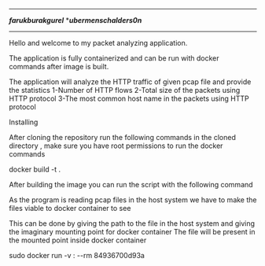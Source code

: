 *************************
*****farukburakgurel***** 
****ubermenschalders0n***               
*************************

Hello and welcome to my packet analyzing application.

The application is fully containerized and can be run with docker commands after image is built.

The application will analyze the HTTP traffic of given pcap file and provide the statistics
1-Number of HTTP flows 
2-Total size of the packets using HTTP protocol
3-The most common host name in the packets using HTTP protocol

Installing 

After cloning the repository run the following commands in the cloned directory , make sure you have root permissions to run the docker commands

docker build -t <enter-image-name> .

After building the image you can run the script with the following command

As the program is reading pcap files in the host system we have to make the files viable to docker container to see

This can be done by giving the path to the file in the host system and giving the imaginary mounting point for docker container
The file will be present in the mounted point inside docker container

sudo docker run -v <localLocationOfFile>:<MountedPointInContainer> --rm 84936700d93a <locationOfFileYouWantToReadInContainer>



